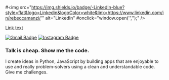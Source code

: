 #<img src="https://img.shields.io/badge/-LinkedIn-blue?style=flat&logo=Linkedin&logoColor=white&link=https://www.linkedin.com/in/rebeccamanzi/'" alt="LinkedIn" #onclick="window.open('','');" />

<a href="https://www.linkedin.com/in/valmsou/" target="_blank">Link text </a>


[![Gmail Badge](https://img.shields.io/badge/-Gmail-c14438?style=flat&logo=Gmail&logoColor=white&link=mailto:rebeccamanzi@gmail.com)](mailto:v.almsou@uol.com.br)
[![Instagram Badge](https://img.shields.io/badge/-Instagram-C13584?style=flat&labelColor=C13584&logo=instagram&logoColor=white&link=https://www.instagram.com/v.alma_br/)](https://www.instagram.com/v.alma_br/)


<h3><b>Talk is cheap. Show me the code.</b></h3>


I create ideas in Python, JavaScript by building apps that are enjoyable to use and really problem-solvers using a clean and understandable code.
Give me challenges. 

